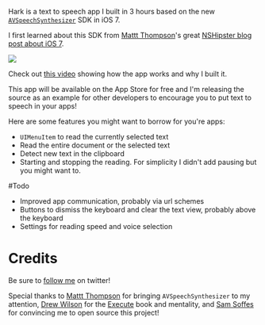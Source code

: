 Hark is a text to speech app I built in 3 hours based on the new [`AVSpeechSynthesizer`](https://developer.apple.com/library/ios/documentation/AVFoundation/Reference/AVSpeechSynthesizer_Ref/Reference/Reference.html) SDK in iOS 7.

I first learned about this SDK from [Mattt Thompson](https://twitter.com/mattt)'s great [NSHipster blog post about iOS 7](nshipster.com/ios7).

![](https://raw.github.com/kgn/Hark/master/screen.png)

Check out [this video](https://vimeo.com/75465205) showing how the app works and why I built it.

This app will be available on the App Store for free and I'm releasing the source as an example for other developers to encourage you to put text to speech in your apps!

Here are some features you might want to borrow for you're apps:
- `UIMenuItem` to read the currently selected text
- Read the entire document or the selected text
- Detect new text in the clipboard
- Starting and stopping the reading. For simplicity I didn't add pausing but you might want to.

#Todo

- Improved app communication, probably via url schemes
- Buttons to dismiss the keyboard and clear the text view, probably above the keyboard
- Settings for reading speed and voice selection

# Credits

Be sure to [follow me](https://twitter.com/iamkgn) on twitter!

Special thanks to [Mattt Thompson](https://twitter.com/mattt) for bringing `AVSpeechSynthesizer` to my attention, [Drew Wilson](https://twitter.com/drewwilson) for the [Execute](http://executebook.com) book and mentality, and [Sam Soffes](https://twitter.com/soffes) for convincing me to open source this project!
